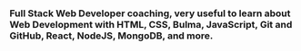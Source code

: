 <h3>Full Stack Web Developer coaching, very useful to learn about Web Development with HTML, CSS, Bulma, JavaScript, Git and GitHub, React, NodeJS, MongoDB, and more.</h3>

